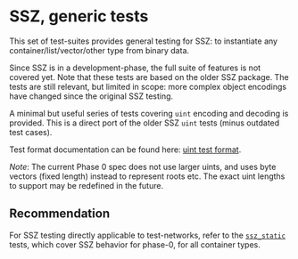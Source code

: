 # SSZ, generic tests

This set of test-suites provides general testing for SSZ:
to instantiate any container/list/vector/other type from binary data.

Since SSZ is in a development-phase, the full suite of features is not covered yet.
Note that these tests are based on the older SSZ package.
The tests are still relevant, but limited in scope:
more complex object encodings have changed since the original SSZ testing.

A minimal but useful series of tests covering `uint` encoding and decoding is provided.
This is a direct port of the older SSZ `uint` tests (minus outdated test cases).

Test format documentation can be found here: [uint test format](./uint.md).

*Note*: The current Phase 0 spec does not use larger uints, and uses byte vectors (fixed length) instead to represent roots etc.
The exact uint lengths to support may be redefined in the future.

## Recommendation

For SSZ testing directly applicable to test-networks, refer to the [`ssz_static`](../ssz_static/README.md) tests,
which cover SSZ behavior for phase-0, for all container types.
